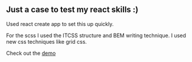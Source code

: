 ## Just a case to test my react skills :)
Used react create app to set this up quickly.

For the scss I used the ITCSS structure and BEM writing technique.
I used new css techniques like grid css.

Check out the <a href="inginging.gihub.io/react-case">demo</a>
